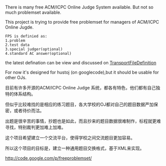 There is many free ACM/ICPC Online Judge System available.
But not so much problemset available.

This project is trying to provide free problemset for managers of ACM/ICPC Online Jugde.
```
FPS is definied as:
1.problem
2.test data
3.special judger(optional)
4.standard AC answer(optional)
```
the latest defination can be view and discussed on [TransportFileDefinition](TransportFileDefinition.md)

For now it's designed for hustoj (on googlecode),but it should be usable for other OJs.

目前有许多开源的ACM/ICPC Online Judge 系统，都各有特色，他们都有自己独特的体系结构。

但似乎比较难找的是相应的练习题目，各大学校的OJ都对自己的题目数据严加保密，或者待价而沽。

出题是很辛苦的事情，抄题也是如此，而且抄来的题目数据很难制作，标程就更难寻找，特别裁判更加难上加难。

这个项目希望建立一个交流平台，使得学校之间交流题目更加容易。

所以这个项目的目标是，建立一种通用题目交换格式，基于XML来实现。

http://code.google.com/p/freeproblemset/